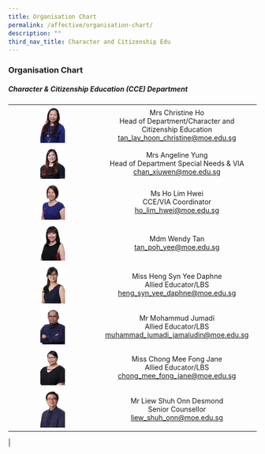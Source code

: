 ```yaml
---
title: Organisation Chart
permalink: /affective/organisation-chart/
description: ""
third_nav_title: Character and Citizenship Edu
---
```

### **Organisation Chart**

##### **Character & Citizenship Education (CCE) Department**

|  |  |
|:---:|:---:|
| <img src="/images/cce1.jpg" style="width:30%"> | Mrs Christine Ho <br>Head of Department/Character and Citizenship Education<br> [tan_lay_hoon_christine@moe.edu.sg](mailto:tan_lay_hoon_christine@moe.edu.sg) |
| <img src="/images/cce2.jpg" style="width:30%"> | Mrs Angeline Yung <br>Head of Department Special Needs & VIA<br>   [chan_xiuwen@moe.edu.sg](mailto:chan_xiuwen@moe.edu.sg) |
| <img src="/images/cce3.jpg" style="width:30%"> | Ms Ho Lim Hwei<br> CCE/VIA Coordinator<br> [ho_lim_hwei@moe.edu.sg](mailto:ho_lim_hwei@moe.edu.sg)    |
| <img src="/images/cce4.jpg" style="width:30%"> |  Mdm Wendy Tan <br> [tan_poh_yee@moe.edu.sg](mailto:tan_poh_yee@moe.edu.sg) |
| <img src="/images/cce5.jpg" style="width:30%"> | Miss Heng Syn Yee Daphne<br> Allied Educator/LBS<br>  [heng_syn_yee_daphne@moe.edu.sg](mailto:heng_syn_yee_daphne@moe.edu.sg)  |
| <img src="/images/cce6.jpg" style="width:30%"> | Mr Mohammud Jumadi<br> Allied Educator/LBS<br>  [muhammad_jumadi_jamaludin@moe.edu.sg](mailto:muhammad_jumadi_jamaludin@moe.edu.sg) |
| <img src="/images/cce7.jpg" style="width:30%"> |  Miss Chong Mee Fong Jane<br> Allied Educator/LBS<br>  [chong_mee_fong_jane@moe.edu.sg](mailto:chong_mee_fong_jane@moe.edu.sg)  |
| <img src="/images/cce8.jpg" style="width:30%"> | Mr Liew Shuh Onn Desmond<br> Senior Counsellor<br>  [liew_shuh_onn@moe.edu.sg](mailto:liew_shuh_onn@moe.edu.sg) |
|